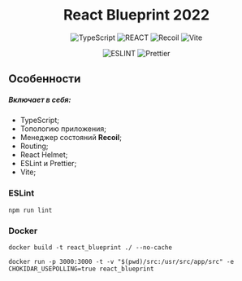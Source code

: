 <span align="center">

# React Blueprint 2022

![TypeScript](https://img.shields.io/badge/TypeScript-222?style=for-the-badge&logo=typescript&logoColor=f7df1e) ![REACT](https://img.shields.io/badge/React-222?style=for-the-badge&logo=react&logoColor=61dafb) ![Recoil](https://img.shields.io/badge/Recoil-222?style=for-the-badge&logo=bookstack&logoColor=3578e5) ![Vite](https://img.shields.io/badge/Vite-222?style=for-the-badge&logo=vite&logoColor=3578e5) 

</span>
<span align="center">

![ESLINT](https://img.shields.io/badge/ESLint-555?style=flat-square&logo=eslint&logoColor=fff) ![Prettier](https://img.shields.io/badge/Prettier-555?style=flat-square&logo=prettier&logoColor=fff)

</span>

## Особенности

##### Включает в себя:
- TypeScript;
- Топологию приложения;
- Менеджер состояний **Recoil**;
- Routing;
- React Helmet;
- ESLint и Prettier;
- Vite;

### ESLint
````
npm run lint
````

### Docker

````
docker build -t react_blueprint ./ --no-cache
````

````
docker run -p 3000:3000 -t -v "$(pwd)/src:/usr/src/app/src" -e CHOKIDAR_USEPOLLING=true react_blueprint
````
